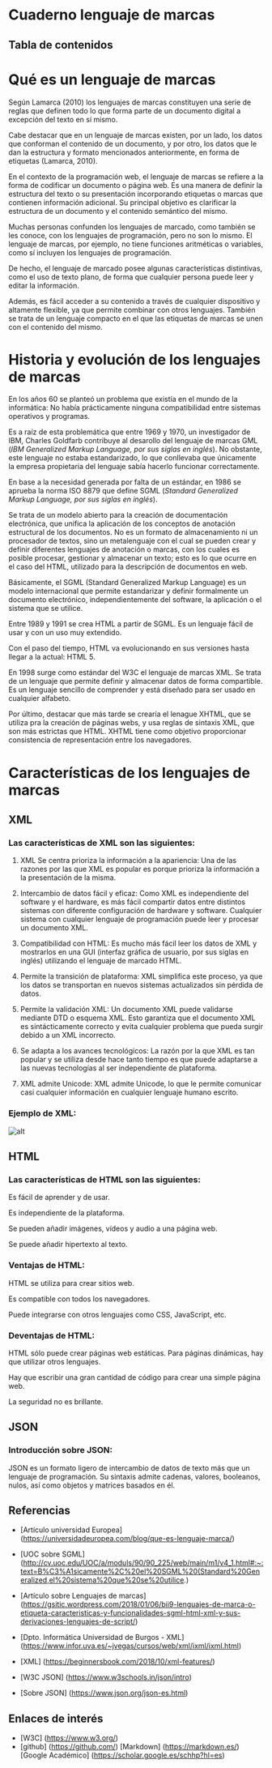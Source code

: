# Cuaderno lenguaje de marcas
## Tabla de contenidos
# Qué es un lenguaje de marcas
Según Lamarca (2010) los lenguajes de marcas constituyen una serie de reglas 
que definen todo lo que forma parte de un documento digital a excepción del 
texto en sí mismo. 

Cabe destacar que en un lenguaje de marcas existen, por un lado, los datos que 
conforman el contenido de un documento, y por otro, los datos que le dan la 
estructura y formato mencionados anteriormente, en forma de etiquetas 
(Lamarca, 2010).

En el contexto de la programación web, el lenguaje de marcas se refiere a la forma de codificar un documento o página web. Es una manera de definir la estructura del texto o su presentación incorporando etiquetas o marcas que contienen información adicional. Su principal objetivo es clarificar la estructura de un documento y el contenido semántico del mismo. 

Muchas personas confunden los lenguajes de marcado, como también se les conoce, con los lenguajes de programación, pero no son lo mismo. El lenguaje de marcas, por ejemplo, no tiene funciones aritméticas o variables, como sí incluyen los lenguajes de programación.

De hecho, el lenguaje de marcado posee algunas características distintivas, como el uso de texto plano, de forma que cualquier persona puede leer y editar la información.

Además, es fácil acceder a su contenido a través de cualquier dispositivo y altamente flexible, ya que permite combinar con otros lenguajes. También se trata de un lenguaje compacto en el que las etiquetas de marcas se unen con el contenido del mismo.

# Historia y evolución de los lenguajes de marcas

En los años 60 se planteó un problema que existía en el mundo de la informática: No había prácticamente ninguna compatibilidad entre sistemas operativos y programas.

Es a raíz de esta problemática que entre 1969 y 1970, un investigador de IBM, Charles Goldfarb contribuye al desarollo del lenguaje de marcas GML (*IBM Generalized Markup Language, por sus siglas en inglés*). No obstante, este lenguaje no estaba estandarizado, lo que conllevaba que únicamente la empresa propietaria del lenguaje sabía hacerlo funcionar correctamente.

En base a la necesidad generada por falta de un estándar, en 1986 se aprueba la norma ISO 8879 que define SGML (*Standard Generalized Markup Language, por sus siglas en inglés*). 

Se trata de un modelo abierto para la creación de documentación electrónica, que unifica la aplicación de los conceptos de anotación estructural de los documentos. No es un formato de almacenamiento ni un procesador de textos, sino un metalenguaje con el cual se pueden crear y definir diferentes lenguajes de anotación o marcas, con los cuales es posible procesar, gestionar y almacenar un texto; esto es lo que ocurre en el caso del HTML, utilizado para la descripción de documentos en web.

Básicamente, el SGML (Standard Generalized Markup Language) es un modelo internacional que permite estandarizar y definir formalmente un documento electrónico, independientemente del software, la aplicación o el sistema que se utilice.

Entre 1989 y 1991 se crea HTML a partir de SGML. Es un lenguaje fácil de usar y con un uso muy extendido.

Con el paso del tiempo, HTML va evolucionando en sus versiones hasta llegar a  la actual: HTML 5.

En 1998 surge como estándar del W3C el lenguaje de marcas XML. Se trata de un lenguaje que permite definir y almacenar datos de forma compartible. Es un lenguaje sencillo de comprender y está diseñado para ser usado en cualquier alfabeto.

Por último, destacar que más tarde se crearía el lenague XHTML, que se utiliza pra la creación de páginas webs, y usa reglas de sintaxis XML, que son más estrictas que HTML. XHTML tiene como objetivo proporcionar consistencia de representación entre los navegadores. 

# Características de los lenguajes de marcas
## XML
### Las características de XML son las siguientes: 

1. XML Se centra prioriza la información a la apariencia: Una de las razones por las que XML es popular es porque prioriza la información a la presentación de la misma.

2. Intercambio de datos fácil y eficaz: Como XML es independiente del software y el hardware, es más fácil compartir datos entre distintos sistemas con diferente configuración de hardware y software. Cualquier sistema con cualquier lenguaje de programación puede leer y procesar un documento XML.

3. Compatibilidad con HTML: Es mucho más fácil leer los datos de XML y mostrarlos en una GUI (interfaz gráfica de usuario, por sus siglas en inglés) utilizando el lenguaje de marcado HTML.

4. Permite la transición de plataforma: XML simplifica este proceso, ya que los datos se transportan en nuevos sistemas actualizados sin pérdida de datos.

5. Permite la validación XML: Un documento XML puede validarse mediante DTD o esquema XML. Esto garantiza que el documento XML es sintácticamente correcto y evita cualquier problema que pueda surgir debido a un XML incorrecto.

6. Se adapta a los avances tecnológicos: La razón por la que XML es tan popular y se utiliza desde hace tanto tiempo es que puede adaptarse a las nuevas tecnologías al ser independiente de plataforma.

7. XML admite Unicode: XML admite Unicode, lo que le permite comunicar casi cualquier información en cualquier lenguaje humano escrito.

### Ejemplo de XML:

![alt](https://docs.informatica.com/content/dam/source/GUID-9/GUID-9B047F14-F883-4E1F-930F-B6FA03EA7411/3/en/GUID-1005CEF2-D56A-4BEB-8CE9-0AC808A5D46E-low.png/_jcr_content/renditions/original)

## HTML
### Las características de HTML son las siguientes:

Es fácil de aprender y de usar.

Es independiente de la plataforma.

Se pueden añadir imágenes, vídeos y audio a una página web.

Se puede añadir hipertexto al texto.

### Ventajas de HTML:

HTML se utiliza para crear sitios web.

Es compatible con todos los navegadores.

Puede integrarse con otros lenguajes como CSS, JavaScript, etc.

### Deventajas de HTML: 

HTML sólo puede crear páginas web estáticas. Para páginas dinámicas, hay que utilizar otros lenguajes.

Hay que escribir una gran cantidad de código para crear una simple página web.

La seguridad no es brillante.

## JSON

### Introducción sobre JSON:

JSON es un formato ligero de intercambio de datos de texto más que un lenguaje de programación. Su sintaxis admite cadenas, valores, booleanos, nulos, así como objetos y matrices basados en él.







## Referencias

* [Artículo universidad Europea] (https://universidadeuropea.com/blog/que-es-lenguaje-marca/)
* [UOC sobre SGML] (http://cv.uoc.edu/UOC/a/moduls/90/90_225/web/main/m1/v4_1.html#:~:text=B%C3%A1sicamente%2C%20el%20SGML%20(Standard%20Generalized,el%20sistema%20que%20se%20utilice.)
* [Artículo sobre Lenguajes de marcas] (https://gsitic.wordpress.com/2018/01/06/bii9-lenguajes-de-marca-o-etiqueta-caracteristicas-y-funcionalidades-sgml-html-xml-y-sus-derivaciones-lenguajes-de-script/)
* [Dpto. Informática Universidad de Burgos - XML] (https://www.infor.uva.es/~jvegas/cursos/web/xml/ixml/ixml.html)
* [XML] (https://beginnersbook.com/2018/10/xml-features/)

* [W3C JSON] (https://www.w3schools.in/json/intro)
* [Sobre JSON] (https://www.json.org/json-es.html)

## Enlaces de interés
* [W3C] (https://www.w3.org/)
* [github] (https://github.com/) [Markdown] (https://markdown.es/) [Google Académico] (https://scholar.google.es/schhp?hl=es)


